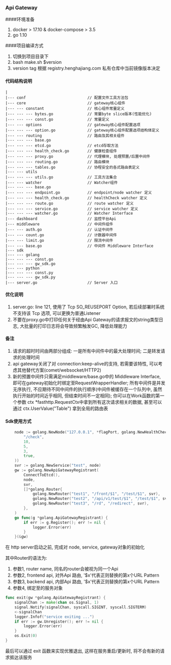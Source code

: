 ### Api Gateway

####环境准备

1. docker > 17.10 & docker-compose > 3.5
2. go 1.10

####项目编译方式

1. 切换到项目目录下
2. bash make.sh $version
3. version tag 根据 registry.henghajiang.com 私有仓库中当前镜像版本决定

#### 代码结构说明

```
|
|--- conf							// 配置文件工具方法包
|--- core							// gateway核心组件
|--- --- constant					// 核心组件常量定义
|--- --- --- bytes.go				// 常量byte slice版本(性能优化)
|--- --- --- const.go				// 常量定义
|--- --- options					// gateway核心组件配置选项
|--- --- --- option.go				// gateway核心组件配置选项结构体定义
|--- --- routing					// 路由及其相关组件
|--- --- --- base.go				
|--- --- --- etcd.go				// etcd存取方法
|--- --- --- health_check.go		// 健康检查组件
|--- --- --- proxy.go				// 代理模块, 处理预置/后置中间件
|--- --- --- routing.go				// 路由模块
|--- --- --- tables.go				// 协程安全的各式路由表定义
|--- --- utils
|--- --- --- utils.go				// 工具方法集合
|--- --- watcher					// Watcher组件
|--- --- --- base.go				
|--- --- --- endpoint.go			// endpoint/node watcher 定义
|--- --- --- health_check.go		// healthCheck watcher 定义
|--- --- --- route.go				// route watcher 定义
|--- --- --- service.go				// service watcher 定义
|--- --- --- watcher.go				// Watcher Interface
|--- dashboard						// 监控平台Api
|--- middleware						// 中间件组件
|--- --- auth.go					// 认证中间件
|--- --- count.go					// 计数器中间件
|--- --- limit.go					// 限流中间件
|--- --- base.go					// 中间件 Middleware Interface
|--- sdk							
|--- --- golang					
|--- --- --- const.go
|--- --- --- gw_sdk.go
|--- --- python
|--- --- --- const.py
|--- --- --- gw_sdk.py
|--- server.go						// Server 入口
```

#### 优化说明

1. server.go: line 121, 使用了 Tcp SO_REUSEPORT Option, 若后续部署时系统不支持该 Tcp 选项, 可以更换为普通Listener
2. 不要在proxy.go中打印任何关于经由Api Gateway的请求报文的string类型日志, 大批量的打印日志将会导致频繁触发GC, 降低处理能力

#### 备注

1. 请求的超时时间由两部分组成: 一是所有中间件中的最大处理时间; 二是转发请求的处理时间
2. api gateway关闭了对 connection:keep-alive的支持, 若需要该特性, 可以考虑其他替代方案(comet/websocket/HTTP2)
3. 新的预置中间件只需满足middleware/base.go中的 Middleware Interface, 即可在gateway初始化时绑定至RequestWrapperHandler; 所有中间件是并发无序执行, 不应期待不同中间件的执行顺序(中间件被缓存在一个队列中, 虽然执行开始的时间近乎相同, 但结束时间不一定相同); 你可以在Work函数的第一个参数 ctx *fasthttp.RequestCtx中拿到所有这次请求相关的数据, 甚至可以通过 ctx.UserValue("Table") 拿到全局的路由表

#### Sdk使用方式

```go
	node := golang.NewNode("127.0.0.1", *flagPort, golang.NewHealthCheck(
		"/check",
		10,
		5,
		3,
		true,
	))
	svr := golang.NewService("test", node)
	gw := golang.NewApiGatewayRegistrant(
		ConnectToEtcd(),
		node,
		svr,
		[]*golang.Router{
			golang.NewRouter("test1", "/front/$1", "/test/$1", svr),
			golang.NewRouter("test2", "/api/v1/test/$1", "/test/$1", svr),
			golang.NewRouter("test3", "/rd", "/redirect", svr),
		},
	)
	go func(g *golang.ApiGatewayRegistrant) {
		if err := g.Register(); err != nil {
			logger.Error(err)
		}
	}(&gw)
```

在 http server启动之前, 完成对 node, service, gateway对象的初始化<br/>

其中Router的语法为:

1. 参数1, router name, 同名的router会被视为同一个Api
2. 参数2, frontend api, 对外Api 路由, '$x'代表正则替换的第x个URL Pattern
3. 参数3, backend api, 内部Api 路由,  '$x'代表正则替换的第x个URL Pattern
4. 参数4, 绑定至的服务对象

```go
func exit(gw *golang.ApiGatewayRegistrant) {
	signalChan := make(chan os.Signal, 1)
	signal.Notify(signalChan, syscall.SIGINT, syscall.SIGTERM)
	<-signalChan
	logger.Infof("service exiting ...")
	if err := gw.Unregister(); err != nil {
		logger.Error(err)
	}
	os.Exit(0)
}
```

最后可以通过 exit 函数来实现优雅退出, 这样在服务重启/更新时, 将不会有新的请求抵达该服务
